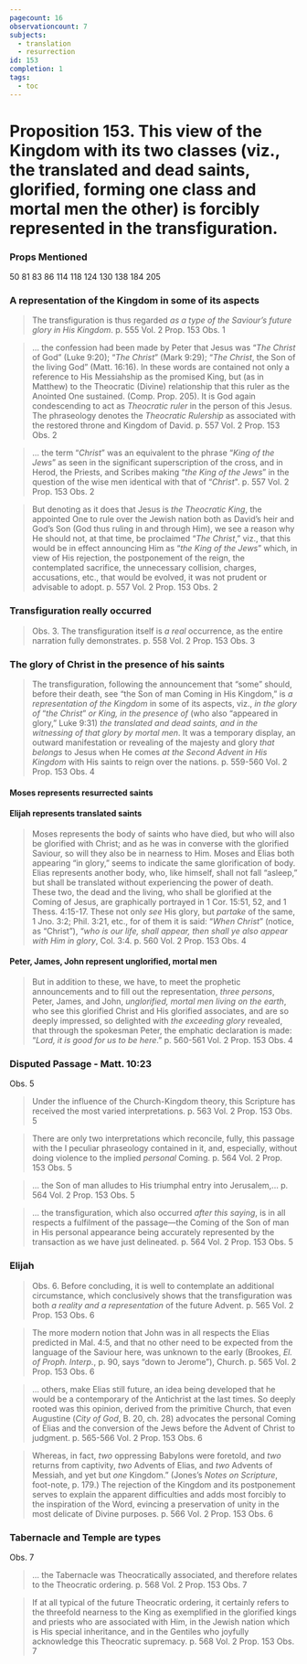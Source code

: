 ```yaml
---
pagecount: 16
observationcount: 7
subjects:
  - translation
  - resurrection
id: 153
completion: 1
tags:
  - toc
---
```

# Proposition 153. This view of the Kingdom with its two classes (viz., the translated and dead saints, glorified, forming one class and mortal men the other) is forcibly represented in the transfiguration.

### Props Mentioned
50 81 83 86 114 118 124 130 138 184 205
### A representation of the Kingdom in some of its aspects
>The transfiguration is thus regarded *as a type of the Saviour’s future glory in His Kingdom*.
>p. 555 Vol. 2 Prop. 153 Obs. 1

>... the confession had been made by Peter that Jesus was “*The Christ* of God” (Luke 9:20); “*The Christ*” (Mark 9:29); “*The Christ*, the Son of the living God” (Matt. 16:16). In these words are contained not only a reference to His Messiahship as the promised King, but (as in Matthew) to the Theocratic (Divine) relationship that this ruler as the Anointed One sustained. (Comp. Prop. 205). It is God again condescending to act as *Theocratic ruler* in the person of this Jesus. The phraseology denotes the *Theocratic Rulership* as associated with the restored throne and Kingdom of David.
>p. 557 Vol. 2 Prop. 153 Obs. 2

>... the term “*Christ*” was an equivalent to the phrase “*King of the Jews*” as seen in the significant superscription of the cross, and in Herod, the Priests, and Scribes making “*the King of the Jews*” in the question of the wise men identical with that of “*Christ*".
>p. 557 Vol. 2 Prop. 153 Obs. 2

>But denoting as it does that Jesus is *the Theocratic King*, the appointed One to rule over the Jewish nation both as David’s heir and God’s Son (God thus ruling in and through Him), we see a reason why He should not, at that time, be proclaimed “*The Christ*,” viz., that this would be in effect announcing Him as “*the King of the Jews*” which, in view of His rejection, the postponement of the reign, the contemplated sacrifice, the unnecessary collision, charges, accusations, etc., that would be evolved, it was not prudent or advisable to adopt.
>p. 557 Vol. 2 Prop. 153 Obs. 2
### Transfiguration really occurred
>Obs. 3. The transfiguration itself is *a real* occurrence, as the entire narration fully demonstrates.
>p. 558 Vol. 2 Prop. 153 Obs. 3
### The glory of Christ in the presence of his saints
>The transfiguration, following the announcement that “some” should, before their death, see “the Son of man Coming in His Kingdom,” is *a representation of the Kingdom* in some of its aspects, viz., *in the glory of* “*the Christ*” *or King, in the presence of* (who also “appeared in glory,” Luke 9:31) *the translated and dead saints, and in the witnessing of that glory by mortal men*. It was a temporary display, an outward manifestation or revealing of the majesty and glory *that belongs* to Jesus when He comes *at the Second Advent in His Kingdom* with His saints to reign over the nations.
>p. 559-560 Vol. 2 Prop. 153 Obs. 4

#### Moses represents resurrected saints
#### Elijah represents translated saints

>Moses represents the body of saints who have died, but who will also be glorified with Christ; and as he was in converse with the glorified Saviour, so will they also be in nearness to Him. Moses and Elias both appearing “in glory,” seems to indicate the same glorification of body. Elias represents another body, who, like himself, shall not fall “asleep,” but shall be translated without experiencing the power of death. These two, the dead and the living, who shall be glorified at the Coming of Jesus, are graphically portrayed in 1 Cor. 15:51, 52, and 1 Thess. 4:15-17. These not only *see* His glory, but *partake* of the same, 1 Jno. 3:2; Phil. 3:21, etc., for of them it is said: “*When Christ*” (notice, as “Christ”), “*who is our life, shall appear, then shall ye also appear with Him in glory*, Col. 3:4.
>p. 560 Vol. 2 Prop. 153 Obs. 4

#### Peter, James, John represent unglorified, mortal men

>But in addition to these, we have, to meet the prophetic announcements and to fill out the representation, *three persons*, Peter, James, and John, *unglorified, mortal men living on the earth*, who see this glorified Christ and His glorified associates, and are so deeply impressed, so delighted with *the exceeding glory* revealed, that through the spokesman Peter, the emphatic declaration is made: “*Lord, it is good for us to be here*.”
>p. 560-561 Vol. 2 Prop. 153 Obs. 4

### Disputed Passage - Matt. 10:23
Obs. 5
>Under the influence of the Church-Kingdom theory, this Scripture has received the most varied interpretations.
>p. 563 Vol. 2 Prop. 153 Obs. 5

>There are only two interpretations which reconcile, fully, this passage with the I peculiar phraseology contained in it, and, especially, without doing violence to the implied *personal* Coming.
>p. 564 Vol. 2 Prop. 153 Obs. 5

>... the Son of man alludes to His triumphal entry into Jerusalem,...
>p. 564 Vol. 2 Prop. 153 Obs. 5

>... the transfiguration, which also occurred *after this saying*, is in all respects a fulfilment of the passage—the Coming of the Son of man in His personal appearance being accurately represented by the transaction as we have just delineated.
>p. 564 Vol. 2 Prop. 153 Obs. 5

### Elijah
>Obs. 6. Before concluding, it is well to contemplate an additional circumstance, which conclusively shows that the transfiguration was both *a reality and a representation* of the future Advent.
>p. 565 Vol. 2 Prop. 153 Obs. 6

>The more modern notion that John was in all respects the Elias predicted in Mal. 4:5, and that no other need to be expected from the language of the Saviour here, was unknown to the early (Brookes, *El. of Proph. Interp.*, p. 90, says “down to Jerome”), Church.
>p. 565 Vol. 2 Prop. 153 Obs. 6

>... others, make Elias still future, an idea being developed that he would be a contemporary of the Antichrist at the last times. So deeply rooted was this opinion, derived from the primitive Church, that even Augustine (*City of God*, B. 20, ch. 28) advocates the personal Coming of Elias and the conversion of the Jews before the Advent of Christ to judgment.
>p. 565-566 Vol. 2 Prop. 153 Obs. 6

>Whereas, in fact, *two* oppressing BabyIons were foretold, and *two* returns from captivity, *two* Advents of Elias, and *two* Advents of Messiah, and yet but *one* Kingdom.” (Jones’s *Notes on Scripture*, foot-note, p. 179.) The rejection of the Kingdom and its postponement serves to explain the apparent difficulties and adds most forcibly to the inspiration of the Word, evincing a preservation of unity in the most delicate of Divine purposes.
>p. 566 Vol. 2 Prop. 153 Obs. 6

### Tabernacle and Temple are types
Obs. 7
>... the Tabernacle was Theocratically associated, and therefore relates to the Theocratic ordering.
>p. 568 Vol. 2 Prop. 153 Obs. 7

>If at all typical of the future Theocratic ordering, it certainly refers to the threefold nearness to the King as exemplified in the glorified kings and priests who are associated with Him, in the Jewish nation which is His special inheritance, and in the Gentiles who joyfully acknowledge this Theocratic supremacy.
>p. 568 Vol. 2 Prop. 153 Obs. 7








